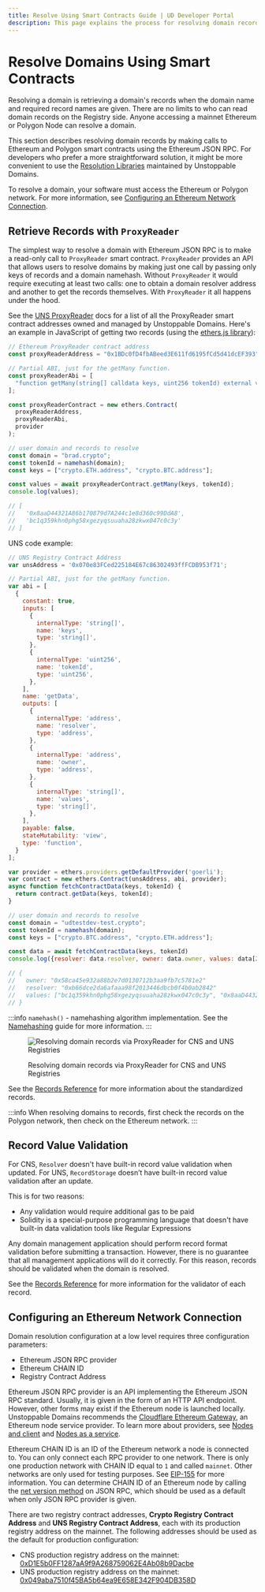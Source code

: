 ```yaml
---
title: Resolve Using Smart Contracts Guide | UD Developer Portal
description: This page explains the process for resolving domain records by making calls to Ethereum and Polygon smart contracts using Ethereum JSON RPC.
---
```


# Resolve Domains Using Smart Contracts

Resolving a domain is retrieving a domain's records when the domain name and required record names are given. There are no limits to who can read domain records on the Registry side. Anyone accessing a mainnet Ethereum or Polygon Node can resolve a domain.

This section describes resolving domain records by making calls to Ethereum and Polygon smart contracts using the Ethereum JSON RPC. For developers who prefer a more straightforward solution, it might be more convenient to use the [Resolution Libraries](/developer-toolkit/resolution-integration-methods/resolution-libraries/libraries-overview.md) maintained by Unstoppable Domains.

To resolve a domain, your software must access the Ethereum or Polygon network. For more information, see [Configuring an Ethereum Network Connection](#configuring-an-ethereum-network-connection).

## Retrieve Records with `ProxyReader`

The simplest way to resolve a domain with Ethereum JSON RPC is to make a read-only call to `ProxyReader` smart contract. `ProxyReader` provides an API that allows users to resolve domains by making just one call by passing only keys of records and a domain namehash. Without `ProxyReader` it would require executing at least two calls: one to obtain a domain resolver address and another to get the records themselves. With `ProxyReader` it all happens under the hood.

See the [UNS ProxyReader](/developer-toolkit/reference/smart-contracts/uns-smart-contracts.md#proxyreader) docs for a list of all the ProxyReader smart contract addresses owned and managed by Unstoppable Domains. Here's an example in JavaScript of getting two records (using the [ethers.js library](https://www.npmjs.com/package/ethers)):

```javascript
// Ethereum ProxyReader contract address
const proxyReaderAddress = "0x1BDc0fD4fbABeed3E611fd6195fCd5d41dcEF393";

// Partial ABI, just for the getMany function.
const proxyReaderAbi = [
  "function getMany(string[] calldata keys, uint256 tokenId) external view returns (string[] memory)",
];

const proxyReaderContract = new ethers.Contract(
  proxyReaderAddress,
  proxyReaderAbi,
  provider
);

// user domain and records to resolve
const domain = "brad.crypto";
const tokenId = namehash(domain);
const keys = ["crypto.ETH.address", "crypto.BTC.address"];

const values = await proxyReaderContract.getMany(keys, tokenId);
console.log(values);

// [
//   '0x8aaD44321A86b170879d7A244c1e8d360c99DdA8',
//   'bc1q359khn0phg58xgezyqsuuaha28zkwx047c0c3y'
// ]
```

UNS code example:

```javascript
// UNS Registry Contract Address
var unsAddress = '0x070e83FCed225184E67c86302493ffFCDB953f71';

// Partial ABI, just for the getMany function.
var abi = [
  {
    constant: true,
    inputs: [
      {
        internalType: 'string[]',
        name: 'keys',
        type: 'string[]',
      },
      {
        internalType: 'uint256',
        name: 'tokenId',
        type: 'uint256',
      },
    ],
    name: 'getData',
    outputs: [
      {
        internalType: 'address',
        name: 'resolver',
        type: 'address',
      },
      {
        internalType: 'address',
        name: 'owner',
        type: 'address',
      },
      {
        internalType: 'string[]',
        name: 'values',
        type: 'string[]',
      },
    ],
    payable: false,
    stateMutability: 'view',
    type: 'function',
  }
];

var provider = ethers.providers.getDefaultProvider('goerli');
var contract = new ethers.Contract(unsAddress, abi, provider);
async function fetchContractData(keys, tokenId) {
  return contract.getData(keys, tokenId);
}

// user domain and records to resolve
const domain = "udtestdev-test.crypto";
const tokenId = namehash(domain);
const keys = ["crypto.BTC.address", "crypto.ETH.address"];

const data = await fetchContractData(keys, tokenId)
console.log({resolver: data.resolver, owner: data.owner, values: data[2]});

// {
//   owner: "0x58ca45e932a88b2e7d0130712b3aa9fb7c5781e2"
//   resolver: "0xb66dce2da6afaaa98f2013446dbcb0f4b0ab2842"
//   values: ["bc1q359khn0phg58xgezyqsuuaha28zkwx047c0c3y", "0x8aaD44321A86b170879d7A244c1e8d360c99DdA8"]
// }
```

:::info
`namehash()` - namehashing algorithm implementation. See the [Namehashing](/getting-started/domain-registry-essentials/namehashing.md) guide for more information.
:::

<figure>

![Resolving domain records via ProxyReader for CNS and UNS Registries](/images/domain-records-via-proxy-reader-smart-contract.png)

<figcaption>Resolving domain records via ProxyReader for CNS and UNS Registries</figcaption>
</figure>

See the [Records Reference](/developer-toolkit/reference/records-reference.md) for more information about the standardized records.

:::info
When resolving domains to records, first check the records on the Polygon network, then check on the Ethereum network.
:::

## Record Value Validation

For CNS, `Resolver` doesn't have built-in record value validation when updated. For UNS, `RecordStorage` doesn’t have built-in record value validation after an update.

This is for two reasons:

* Any validation would require additional gas to be paid
* Solidity is a special-purpose programming language that doesn't have built-in data validation tools like Regular Expressions

Any domain management application should perform record format validation before submitting a transaction. However, there is no guarantee that all management applications will do it correctly. For this reason, records should be validated when the domain is resolved.

See the [Records Reference](/developer-toolkit/reference/records-reference.md) for more information for the validator of each record.

## Configuring an Ethereum Network Connection

Domain resolution configuration at a low level requires three configuration parameters:

* Ethereum JSON RPC provider
* Ethereum CHAIN ID
* Registry Contract Address

Ethereum JSON RPC provider is an API implementing the Ethereum JSON RPC standard. Usually, it is given in the form of an HTTP API endpoint. However, other forms may exist if the Ethereum node is launched locally. Unstoppable Domains recommends the [Cloudflare Ethereum Gateway](https://developers.cloudflare.com/distributed-web/ethereum-gateway), an Ethereum node service provider. To learn more about providers, see [Nodes and client](https://ethereum.org/en/developers/docs/nodes-and-clients/) and [Nodes as a service](https://ethereum.org/en/developers/docs/nodes-and-clients/nodes-as-a-service/).

Ethereum CHAIN ID is an ID of the Ethereum network a node is connected to. You can only connect each RPC provider to one network. There is only one production network with CHAIN ID equal to `1` and called `mainnet`. Other networks are only used for testing purposes. See [EIP-155](https://eips.ethereum.org/EIPS/eip-155) for more information. You can determine CHAIN ID of an Ethereum node by calling the [net version method](https://eth.wiki/json-rpc/API#net\_version) on JSON RPC, which should be used as a default when only JSON RPC provider is given.

There are two registry contract addresses, **Crypto Registry Contract Address** and **UNS Registry Contract Address**, each with its production registry address on the mainnet. The following addresses should be used as the default for production configuration:

* CNS production registry address on the mainnet: [0xD1E5b0FF1287aA9f9A268759062E4Ab08b9Dacbe](https://etherscan.io/address/0xD1E5b0FF1287aA9f9A268759062E4Ab08b9Dacbe)
* UNS production registry address on the mainnet: [0x049aba7510f45BA5b64ea9E658E342F904DB358D](https://etherscan.io/address/0x049aba7510f45BA5b64ea9E658E342F904DB358D)
